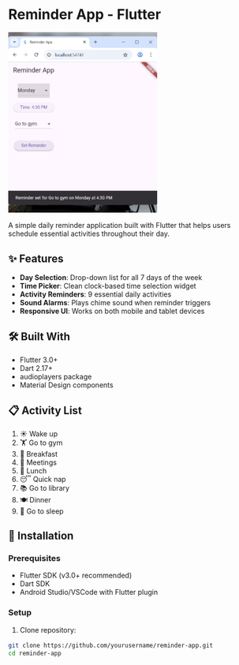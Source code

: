 # Reminder App - Flutter 

<img src="assets/Screenshot.png" alt="Reminder app UI showing dropdowns and purple theme" width="60%"/>


A simple daily reminder application built with Flutter that helps users schedule essential activities throughout their day.

## ✨ Features

- **Day Selection**: Drop-down list for all 7 days of the week
- **Time Picker**: Clean clock-based time selection widget
- **Activity Reminders**: 9 essential daily activities
- **Sound Alarms**: Plays chime sound when reminder triggers
- **Responsive UI**: Works on both mobile and tablet devices

## 🛠 Built With

- Flutter 3.0+
- Dart 2.17+
- audioplayers package
- Material Design components

## 📋 Activity List

1. ☀️ Wake up  
2. 🏋️ Go to gym  
3. 🍳 Breakfast  
4. 💼 Meetings  
5. 🥗 Lunch  
6. 😴 Quick nap  
7. 📚 Go to library  
8. 🍽 Dinner  
9. 🌙 Go to sleep  

## 🚀 Installation

### Prerequisites

- Flutter SDK (v3.0+ recommended)
- Dart SDK
- Android Studio/VSCode with Flutter plugin

### Setup

1. Clone repository:
```bash
git clone https://github.com/yourusername/reminder-app.git
cd reminder-app
